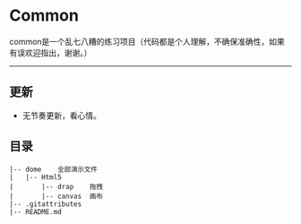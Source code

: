 # Common
common是一个乱七八糟的练习项目（代码都是个人理解，不确保准确性，如果有误欢迎指出，谢谢。）

---
## 更新
- 无节奏更新，看心情。

## 目录
```
|-- dome    全部演示文件
|   |-- Html5
|       |-- drap    拖拽
|       |-- canvas  画布
|-- .gitattributes
|-- README.md

```
